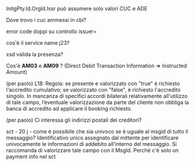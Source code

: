 InitgPty.Id.OrgId.Issr può assumere solo valori CUC e ADE

Dove trovo i cuc ammessi in cbi?

error code doppi su controllo issuer=

cos'è il service name j23?

xsd valida la presenza?

Cos'è **AM03** e **AM09** ? (Direct Debit Transaction Information => Instructed Amount)

(per paolo)
L18:
Regola: se presente e valorizzato con "true" è richiesto l'accredito cumulativo; se valorizzato con "false", è richiesto l'accredito singolo.
In mancanza di specifici accordi bilaterali relativamente all'utilizzo di tale campo, l’eventuale valorizzazione da parte del cliente non obbliga la banca di accredito ad applicare il booking richiesto.


(per paolo)
Ci interessa gli indirizzi postali dei creditori?


sct - 20 j - come è possibile che sia univoco se è uguale al msgid di tutto il messaggio?
Identificativo unico assegnato dal mittente per identificare univocamente le informazioni di addebito all'interno del messaggio.
Si raccomanda di valorizzare tale campo con il MsgId.
Perchè c'è solo un payment info nel sct 
